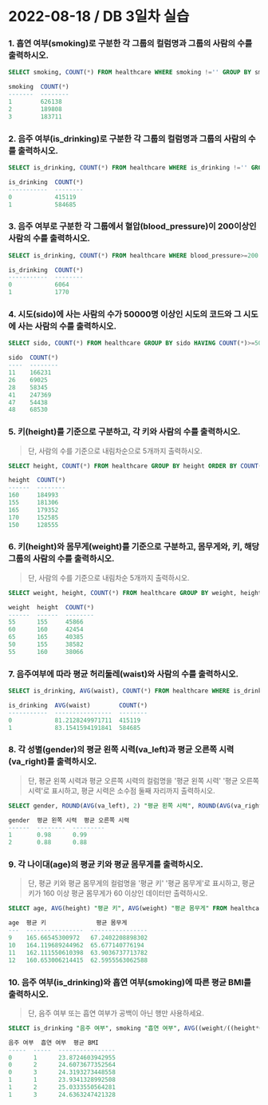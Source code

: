 # 2022-08-18 / DB 3일차 실습



###  1. 흡연 여부(smoking)로 구분한 각 그룹의 컬럼명과 그룹의 사람의 수를 출력하시오.

```sql 
SELECT smoking, COUNT(*) FROM healthcare WHERE smoking !='' GROUP BY smoking;

smoking  COUNT(*)
-------  --------
1        626138
2        189808
3        183711
```

###  2. 음주 여부(is_drinking)로 구분한 각 그룹의 컬럼명과 그룹의 사람의 수를 출력하시오.

```sql 
SELECT is_drinking, COUNT(*) FROM healthcare WHERE is_drinking !='' GROUP BY is_drinking;

is_drinking  COUNT(*)
-----------  --------
0            415119
1            584685
```

### 3. 음주 여부로 구분한 각 그룹에서 혈압(blood_pressure)이 200이상인 사람의 수를 출력하시오.

```sql
SELECT is_drinking, COUNT(*) FROM healthcare WHERE blood_pressure>=200 AND is_drinking !='' GROUP BY is_drinking;

is_drinking  COUNT(*)
-----------  --------
0            6064
1            1770
```

### 4. 시도(sido)에 사는 사람의 수가 50000명 이상인 시도의 코드와 그 시도에 사는 사람의 수를 출력하시오.

```sql
SELECT sido, COUNT(*) FROM healthcare GROUP BY sido HAVING COUNT(*)>=50000;

sido  COUNT(*)
----  --------
11    166231
26    69025
28    58345
41    247369
47    54438
48    68530
```

### 5. 키(height)를 기준으로 구분하고, 각 키와 사람의 수를 출력하시오.

> 단, 사람의 수를 기준으로 내림차순으로 5개까지 출력하시오.

```sql
SELECT height, COUNT(*) FROM healthcare GROUP BY height ORDER BY COUNT(*) DESC LIMIT 5;

height  COUNT(*)
------  --------
160     184993
155     181306
165     179352
170     152585
150     128555
```

### 6. 키(height)와 몸무게(weight)를 기준으로 구분하고, 몸무게와, 키, 해당 그룹의 사람의 수를 출력하시오. 

> 단, 사람의 수를 기준으로 내림차순 5개까지 출력하시오.

```sql
SELECT weight, height, COUNT(*) FROM healthcare GROUP BY weight, height ORDER BY COUNT(*) DESC LIMIT 5;

weight  height  COUNT(*)
------  ------  --------
55      155     45866
60      160     42454
65      165     40385
50      155     38582
55      160     38066
```

### 7. 음주여부에 따라 평균 허리둘레(waist)와 사람의 수를 출력하시오.

```sql 
SELECT is_drinking, AVG(waist), COUNT(*) FROM healthcare WHERE is_drinking !='' GROUP BY is_drinking;

is_drinking  AVG(waist)        COUNT(*)
-----------  ----------------  --------
0            81.2128249971711  415119
1            83.1541594191841  584685
```

### 8. 각 성별(gender)의 평균 왼쪽 시력(va_left)과 평균 오른쪽 시력(va_right)를 출력하시오.

> 단, 평균 왼쪽 시력과 평균 오른쪽 시력의 컬럼명을 '평균 왼쪽 시력' '평균 오른쪽 시력'로 표시하고, 평균 시력은 소수점 둘째 자리까지 출력하시오.

```sql
SELECT gender, ROUND(AVG(va_left), 2) "평균 왼쪽 시력", ROUND(AVG(va_right), 2) "평균 오른쪽 시력" FROM healthcare WHERE va_left !='' AND va_right !='' GROUP BY gender;

gender  평균 왼쪽 시력  평균 오른쪽 시력
------  --------  ---------
1       0.98      0.99
2       0.88      0.88
```

### 9. 각 나이대(age)의 평균 키와 평균 몸무게를 출력하시오.

> 단, 평균 키와 평균 몸무게의 컬럼명을 '평균 키' '평균 몸무게'로 표시하고, 평균키가 160 이상 평균 몸무게가 60 이상인 데이터만 출력하시오.

```sql
SELECT age, AVG(height) "평균 키", AVG(weight) "평균 몸무게" FROM healthcare WHERE height !='' AND weight !='' GROUP BY age HAVING AVG(height)>=160 AND AVG(weight)>=60;

age  평균 키              평균 몸무게
---  ----------------  ----------------
9    165.66545300972   67.2402208898302
10   164.119689244962  65.677140776194
11   162.111550610398  63.9036737713782
12   160.653006214415  62.5955563062588
```

### 10. 음주 여부(is_drinking)와 흡연 여부(smoking)에 따른 평균 BMI를 출력하시오.

> 단, 음주 여부 또는 흡연 여부가 공백이 아닌 행만 사용하세요.

```sql
SELECT is_drinking "음주 여부", smoking "흡연 여부", AVG((weight/((height*0.01)*(height*0.01)))) "평균 BMI" FROM healthcare WHERE is_drinking !='' AND smoking !='' AND weight !='' AND height !='' GROUP BY "음주 여부", "흡연 여부";

음주 여부  흡연 여부  평균 BMI
-----  -----  ----------------
0      1      23.8724603942955
0      2      24.6073677352564
0      3      24.3193273448558
1      1      23.9341328992508
1      2      25.0333550564281
1      3      24.6363247421328
```

